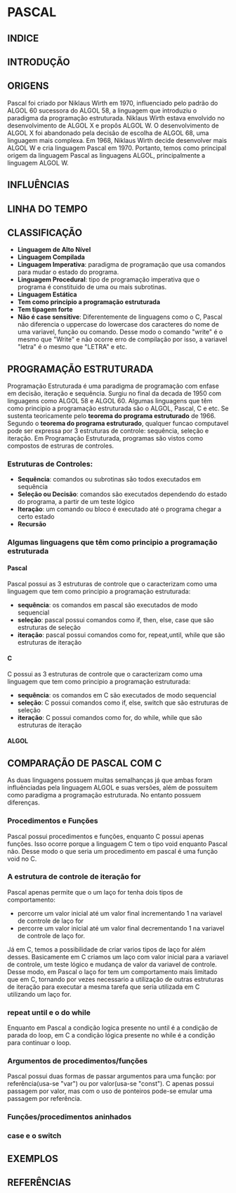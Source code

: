 # PASCAL

## INDICE

## INTRODUÇÃO

## ORIGENS
Pascal foi criado por Niklaus Wirth em 1970, influenciado pelo padrão do ALGOL 60 sucessora do ALGOL 58, a linguagem que introduziu o paradigma da programação estruturada. Niklaus Wirth estava envolvido no desenvolvimento de ALGOL X e propôs ALGOL W. O desenvolvimento de ALGOL X foi abandonado pela decisão de escolha de ALGOL 68, uma linguagem mais complexa. Em 1968, Niklaus Wirth decide desenvolver mais ALGOL W 
e cria linguagem Pascal em 1970. Portanto, temos como principal origem da linguagem Pascal as linguagens ALGOL,
principalmente a linguagem ALGOL W.


## INFLUÊNCIAS

## LINHA DO TEMPO

## CLASSIFICAÇÃO
* **Linguagem de Alto Nível**
* **Linguagem Compilada**
* **Linguagem Imperativa**: paradigma de programação que usa comandos para mudar o estado do programa.
* **Linguagem Procedural**: tipo de programação imperativa que o programa é constituido de uma ou mais subrotinas.
* **Linguagem Estática**
* **Tem como principio a programação estruturada**
* **Tem tipagem forte**
* **Não é case sensitive**: Diferentemente de linguagens como o C, Pascal não diferencia o uppercase do lowercase dos caracteres do nome de uma variavel, função ou comando. Desse modo o comando "write" é o mesmo que "Write" e não ocorre erro de compilação por isso, a variavel "letra" é o mesmo que "LETRA" e etc.

## PROGRAMAÇÃO ESTRUTURADA
Programação Estruturada é uma paradigma de programação com enfase em decisão, iteração e sequência. Surgiu no final da decada de 1950 com linguagens como ALGOL 58 e ALGOL 60. Algumas linguagens que têm como principio a programação estruturada são o ALGOL, Pascal, C e etc. Se sustenta teoricamente pelo **teorema do programa estruturado** de 1966. Segundo o **teorema do programa estruturado**, qualquer funcao computavel pode ser expressa por 3 estruturas de controle: sequência, seleção e iteração. Em Programação Estruturada, programas são vistos como compostos de estruras de controles.

### Estruturas de Controles:

* **Sequência**: comandos ou subrotinas são todos executados em sequência
* **Seleção ou Decisão**: comandos são executados dependendo do estado do programa, a partir de um teste lógico
* **Iteração**: um comando ou bloco é executado até o programa chegar a certo estado
* **Recursão**

### Algumas linguagens que têm como principio a programação estruturada

#### Pascal
Pascal possui as 3 estruturas de controle que o caracterizam como uma linguagem que tem como principio a programação estruturada:
* **sequência**: os comandos em pascal são executados de modo sequencial
* **seleção**: pascal possui comandos como if, then, else, case que são estruturas de seleção
* **iteração**: pascal possui comandos como for, repeat,until, while que são estruturas de iteração

#### C
C possui as 3 estruturas de controle que o caracterizam como uma linguagem que tem como principio a programação estruturada:
* **sequência**: os comandos em C são executados de modo sequencial
* **seleção**: C possui comandos como if, else, switch que são estruturas de seleção
* **iteração**: C possui comandos como for, do while, while que são estruturas de iteração

#### ALGOL

## COMPARAÇÃO DE PASCAL COM C
As duas linguagens possuem muitas semalhanças já que ambas foram influênciadas pela linguagem ALGOL e suas versões, além de possuitem como paradigma a programação estruturada. No entanto possuem diferenças.

### Procedimentos e Funções
Pascal possui procedimentos e funções, enquanto C possui apenas funções. Isso ocorre porque a linguagem C tem o tipo void enquanto Pascal não. Desse modo o que seria um procedimento em pascal é uma função void no C.

### A estrutura de controle de iteração for
Pascal apenas permite que o um laço for tenha dois tipos de comportamento:
* percorre um valor inicial até um valor final incrementando 1 na variavel de controle de laço for
* percorre um valor inicial até um valor final decrementando 1 na variavel de controle de laço for. 

Já em C, temos a possibilidade de criar varios tipos de laço for além desses. Basicamente em C criamos um laço com valor inicial para a variavel de controle, um teste lógico e mudança de valor da variavel de controle. Desse modo, em Pascal o laço for tem um comportamento mais limitado que em C, tornando por vezes necessario a utilização de outras estruturas de iteração para executar a mesma tarefa que seria utilizada em C utilizando um laço for.

### repeat until e o do while
Enquanto em Pascal a condição logica presente no until é a condição de parada do loop, em C a condição lógica presente no while é a condição para continuar o loop.

### Argumentos de procedimentos/funções
Pascal possui duas formas de passar argumentos para uma função: por referência(usa-se "var") ou por valor(usa-se "const"). C apenas possui passagem por valor, mas com o uso de ponteiros pode-se emular uma passagem por referência.

### Funções/procedimentos aninhados

### case e o switch

## EXEMPLOS

## REFERÊNCIAS

